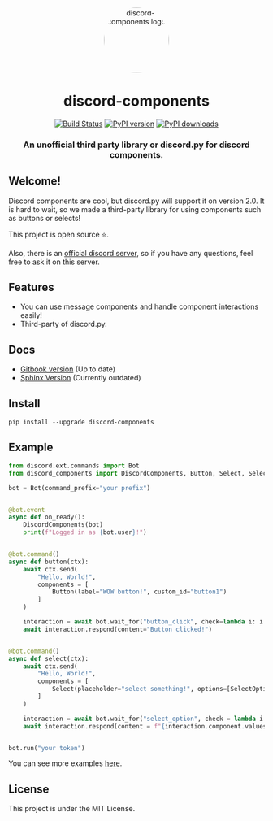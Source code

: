 <div align="center">
    <a href="https://pypi.org/project/discord-components"><img src="https://gitlab.com/uploads/-/system/project/avatar/27557052/logo.png?width=64" alt="discord-components logo" height="128" style="border-radius: 50%"></a>
    <div>
        <h1>discord-components</h1>
    </div>
    <div>
        <a href="https://travis-ci.com/kiki7000/discord.py-components"><img src="https://travis-ci.com/kiki7000/discord.py-components.svg?branch=master" alt="Build Status"></a>
        <a href="https://pypi.org/project/discord-components"><img src="https://badge.fury.io/py/discord-components.svg" alt="PyPI version"></a>
        <a href="https://pypi.org/project/discord-components"><img src="https://img.shields.io/pypi/dm/discord-components" alt="PyPI downloads"></a>
    </div>
    <div>
        <h3>An unofficial third party library or discord.py for discord components.</h3>
    </div>
</div>

## Welcome!
Discord components are cool, but discord.py will support it on version 2.0. It is hard to wait, so we made a third-party library for using components such as buttons or selects!

This project is open source ⭐.

Also, there is an [official discord server](https://discord.gg/pKM6stqPxS), so if you have any questions, feel free to ask it on this server.

## Features
+ You can use message components and handle component interactions easily!
+ Third-party of discord.py.

## Docs
+ [Gitbook version](https://devkiki7000.gitbook.io/discord-components) (Up to date)
+ [Sphinx Version](https://discord-components.readthedocs.io/en/0.5.2.4) (Currently outdated)

## Install
```
pip install --upgrade discord-components
```

## Example
```py
from discord.ext.commands import Bot
from discord_components import DiscordComponents, Button, Select, SelectOption

bot = Bot(command_prefix="your prefix")


@bot.event
async def on_ready():
    DiscordComponents(bot)
    print(f"Logged in as {bot.user}!")


@bot.command()
async def button(ctx):
    await ctx.send(
        "Hello, World!",
        components = [
            Button(label="WOW button!", custom_id="button1")
        ]
    )

    interaction = await bot.wait_for("button_click", check=lambda i: i.custom_id == "button1")
    await interaction.respond(content="Button clicked!")


@bot.command()
async def select(ctx):
    await ctx.send(
        "Hello, World!",
        components = [
            Select(placeholder="select something!", options=[SelectOption(label="a", value="a"), SelectOption(label="b", value="b")], custom_id="select1")
        ]
    )

    interaction = await bot.wait_for("select_option", check = lambda i: i.component.custom_id == "select1")
    await interaction.respond(content = f"{interaction.component.values[0]} selected!")


bot.run("your token")
```
You can see more examples [here](https://gitlab.com/discord.py-components/discord.py-components/-/tree/master/examples).

## License
This project is under the MIT License.
